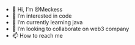 - 👋 Hi, I’m @Meckess
- 👀 I’m interested in code
- 🌱 I’m currently learning java
- 💞️ I’m looking to collaborate on web3 company
- 📫 How to reach me 

<!---
Meckess/Meckess is a ✨ special ✨ repository because its `README.md` (this file) appears on your GitHub profile.
You can click the Preview link to take a look at your changes.
--->
